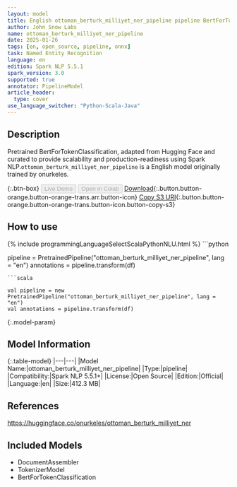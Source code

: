 ```yaml
---
layout: model
title: English ottoman_berturk_milliyet_ner_pipeline pipeline BertForTokenClassification from onurkeles
author: John Snow Labs
name: ottoman_berturk_milliyet_ner_pipeline
date: 2025-01-26
tags: [en, open_source, pipeline, onnx]
task: Named Entity Recognition
language: en
edition: Spark NLP 5.5.1
spark_version: 3.0
supported: true
annotator: PipelineModel
article_header:
  type: cover
use_language_switcher: "Python-Scala-Java"
---
```


## Description

Pretrained BertForTokenClassification, adapted from Hugging Face and curated to provide scalability and production-readiness using Spark NLP.`ottoman_berturk_milliyet_ner_pipeline` is a English model originally trained by onurkeles.

{:.btn-box}
<button class="button button-orange" disabled>Live Demo</button>
<button class="button button-orange" disabled>Open in Colab</button>
[Download](https://s3.amazonaws.com/auxdata.johnsnowlabs.com/public/models/ottoman_berturk_milliyet_ner_pipeline_en_5.5.1_3.0_1737935129316.zip){:.button.button-orange.button-orange-trans.arr.button-icon}
[Copy S3 URI](s3://auxdata.johnsnowlabs.com/public/models/ottoman_berturk_milliyet_ner_pipeline_en_5.5.1_3.0_1737935129316.zip){:.button.button-orange.button-orange-trans.button-icon.button-copy-s3}

## How to use



<div class="tabs-box" markdown="1">
{% include programmingLanguageSelectScalaPythonNLU.html %}
```python

pipeline = PretrainedPipeline("ottoman_berturk_milliyet_ner_pipeline", lang = "en")
annotations =  pipeline.transform(df)   

```
```scala

val pipeline = new PretrainedPipeline("ottoman_berturk_milliyet_ner_pipeline", lang = "en")
val annotations = pipeline.transform(df)

```
</div>

{:.model-param}
## Model Information

{:.table-model}
|---|---|
|Model Name:|ottoman_berturk_milliyet_ner_pipeline|
|Type:|pipeline|
|Compatibility:|Spark NLP 5.5.1+|
|License:|Open Source|
|Edition:|Official|
|Language:|en|
|Size:|412.3 MB|

## References

https://huggingface.co/onurkeles/ottoman_berturk_milliyet_ner

## Included Models

- DocumentAssembler
- TokenizerModel
- BertForTokenClassification